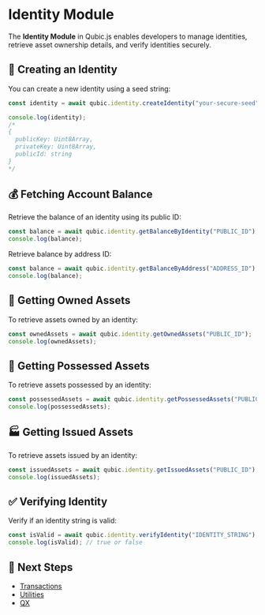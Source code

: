 # Identity Module

The **Identity Module** in Qubic.js enables developers to manage identities, retrieve asset ownership details, and verify identities securely.

## 🔑 Creating an Identity

You can create a new identity using a seed string:

```javascript
const identity = await qubic.identity.createIdentity("your-secure-seed");

console.log(identity);
/*
{
  publicKey: Uint8Array,
  privateKey: Uint8Array,
  publicId: string
}
*/
```

## 💰 Fetching Account Balance

Retrieve the balance of an identity using its public ID:

```javascript
const balance = await qubic.identity.getBalanceByIdentity("PUBLIC_ID");
console.log(balance);
```

Retrieve balance by address ID:

```javascript
const balance = await qubic.identity.getBalanceByAddress("ADDRESS_ID");
console.log(balance);
```

## 📜 Getting Owned Assets

To retrieve assets owned by an identity:

```javascript
const ownedAssets = await qubic.identity.getOwnedAssets("PUBLIC_ID");
console.log(ownedAssets);
```

## 🎒 Getting Possessed Assets

To retrieve assets possessed by an identity:

```javascript
const possessedAssets = await qubic.identity.getPossessedAssets("PUBLIC_ID");
console.log(possessedAssets);
```

## 🏭 Getting Issued Assets

To retrieve assets issued by an identity:

```javascript
const issuedAssets = await qubic.identity.getIssuedAssets("PUBLIC_ID");
console.log(issuedAssets);
```

## ✅ Verifying Identity

Verify if an identity string is valid:

```javascript
const isValid = await qubic.identity.verifyIdentity("IDENTITY_STRING");
console.log(isValid); // true or false
```

## 📌 Next Steps
- [Transactions](transaction.md)
- [Utilities](utils.md)
- [QX](qx.md)
